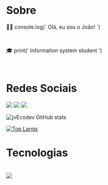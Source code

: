 <h1>Sobre</h1>
<p> 👨‍💻 console.log(` Olá, eu sou o João! `)</p><br>
<p> 🎓 print(' Information system student ')</p><br>




<h1>Redes Sociais</h1>
<p align="left">
  <a href="https://skillicons.dev">
      <a href="https://www.instagram.com/o.correajao/" target="_blank"><img img src="https://skillicons.dev/icons?i=instagram" target="_blank"></a>
      <a href="https://www.linkedin.com/in/jwoliveira/" target="_blank"><img img src="https://skillicons.dev/icons?i=linkedin" target="_blank"></a> 
      <a href="mailto:jvitor.oliveira1803@gmail.com" target="_blank"><img img src="https://skillicons.dev/icons?i=gmail" target="_blank"></a> <br> 
  </a>
</p>

![jvEcodev GitHub stats](https://github-readme-stats.vercel.app/api?username=jvEcodev&show_icons=true&theme=tokyonight)



[![Top Langs](https://github-readme-stats.vercel.app/api/top-langs/?username=jvEcodev&layout=donut)](https:)

<h1>Tecnologias</h1>
<div style="display: inline_block"><br>
    <a href="https://skillicons.dev">
    <img src="https://skillicons.dev/icons?i=nodejs,py,docker,javascript,laravel,ts,mysql,php,react,redux,nextjs" />
  </a>
</div>
